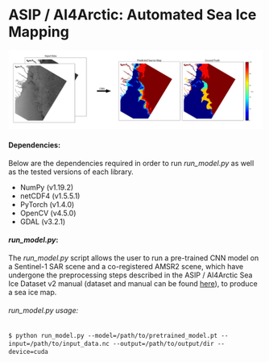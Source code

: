 # ASIP / AI4Arctic: Automated Sea Ice Mapping

![](header.png)


#### Dependencies:
Below are the dependencies required in order to run *run_model.py* as well as the tested versions of each library.  
* NumPy (v1.19.2)
* netCDF4 (v1.5.5.1)
* PyTorch (v1.4.0)
* OpenCV (v4.5.0)
* GDAL (v3.2.1)

#### *run_model.py*:

The *run_model.py* script allows the user to run a pre-trained CNN model on a Sentinel-1 SAR scene and a co-registered AMSR2 scene, which have undergone the preprocessing steps described in the ASIP / AI4Arctic Sea Ice Dataset v2 manual (dataset and manual can be found [here](https://data.dtu.dk/articles/dataset/AI4Arctic_ASIP_Sea_Ice_Dataset_-_version_2/13011134)), to produce a sea ice map.

###### *run_model.py* usage:
```
$ python run_model.py --model=/path/to/pretrained_model.pt --input=/path/to/input_data.nc --output=/path/to/output/dir --device=cuda
``` 
